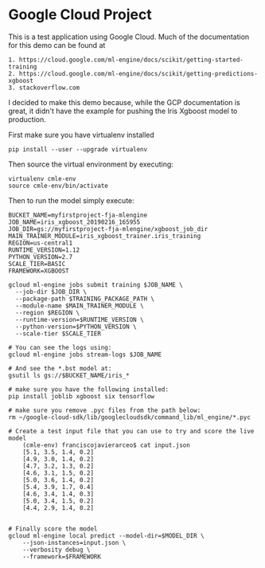 # Google Cloud Project

This is a test application using Google Cloud. Much of the documentation for this demo can be found at 

    1. https://cloud.google.com/ml-engine/docs/scikit/getting-started-training
    2. https://cloud.google.com/ml-engine/docs/scikit/getting-predictions-xgboost
    3. stackoverflow.com

I decided to make this demo because, while the GCP documentation is great, it didn't have the example for pushing the Iris Xgboost model to production.


First make sure you have virtualenv installed
    
    pip install --user --upgrade virtualenv

Then source the virtual environment by executing:

    virtualenv cmle-env
    source cmle-env/bin/activate


Then to run the model simply execute:

    BUCKET_NAME=myfirstproject-fja-mlengine
    JOB_NAME=iris_xgboost_20190216_165955
    JOB_DIR=gs://myfirstproject-fja-mlengine/xgboost_job_dir
    MAIN_TRAINER_MODULE=iris_xgboost_trainer.iris_training
    REGION=us-central1
    RUNTIME_VERSION=1.12
    PYTHON_VERSION=2.7
    SCALE_TIER=BASIC
    FRAMEWORK=XGBOOST

    gcloud ml-engine jobs submit training $JOB_NAME \
      --job-dir $JOB_DIR \
      --package-path $TRAINING_PACKAGE_PATH \
      --module-name $MAIN_TRAINER_MODULE \
      --region $REGION \
      --runtime-version=$RUNTIME_VERSION \
      --python-version=$PYTHON_VERSION \
      --scale-tier $SCALE_TIER

    # You can see the logs using:
    gcloud ml-engine jobs stream-logs $JOB_NAME

    # And see the *.bst model at:
    gsutil ls gs://$BUCKET_NAME/iris_*

    # make sure you have the following installed:
    pip install joblib xgboost six tensorflow 

    # make sure you remove .pyc files from the path below:
    rm ~/google-cloud-sdk/lib/googlecloudsdk/command_lib/ml_engine/*.pyc
    
    # Create a test input file that you can use to try and score the live model
        (cmle-env) franciscojavierarceo$ cat input.json 
        [5.1, 3.5, 1.4, 0.2] 
        [4.9, 3.0, 1.4, 0.2]
        [4.7, 3.2, 1.3, 0.2]
        [4.6, 3.1, 1.5, 0.2]
        [5.0, 3.6, 1.4, 0.2]
        [5.4, 3.9, 1.7, 0.4]
        [4.6, 3.4, 1.4, 0.3]
        [5.0, 3.4, 1.5, 0.2]
        [4.4, 2.9, 1.4, 0.2]


    # Finally score the model
    gcloud ml-engine local predict --model-dir=$MODEL_DIR \
        --json-instances=input.json \
        --verbosity debug \
        --framework=$FRAMEWORK


